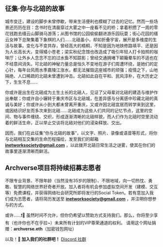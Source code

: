 
## 征集·你与北碚的故事

城市变迁，建设的脚步未曾停歇，带来生活便利也模糊了过去的记忆。然而一些场景还历历在目：念书时在清晨穿过大雾之中一座看不见的桥；拿着积攒了一周的零花钱跑去缙云山脚骑马游荡；从图书馆的公园偷偷翻进游乐园玩耍；街心花园的缙云女神下总聚集着下象棋的人们……北碚虽小，却如折叠宇宙，展开是多维度的生活与故事。变化与不变共存，曾经高大的梧桐，不知是因为地铁修路填平、还是因为人长高长大，变得矮小苍老；梁实秋纪念馆也改造成了吸引年轻人打卡拍照的咖啡厅；让外乡人念念不忘的过水鱼不知踪影；曾经交通拥堵下颠簸晕车的不适也在不经意间消失。可北碚的神秘力量总是恒久不变地在游子们周遭环绕，是她们的定心针，每年台风雨水季嘉陵江涨水，都无法摧毁这座城市的顽强；疫情之下，山地隔绝、人口稀疏的北碚未曾遭到冲击。北碚如此自在平和、民风淳朴，在大历史之下，生生不息……

你或许是出生在北碚成为土生土长的北碚人，见证了父母辈对北碚的建造与维护作出奉献；你或许自小辗转于重庆市区与北碚城，在差异感与分离感中珍藏北碚的真诚与美好；你或许从小到大都未曾离开重庆，又或许因北碚宜居而转学来到这里，或因结识好友而多次来到北碚……北碚成为这些人们共同的记忆节点，这里的空间、物与事件缠绕、交织，形成逐渐清晰的北碚样貌，而人们作为北碚时空里流动着的鲜活生命，正以举止交谈将北碚对他们的浸染释放、交出。

因而，我们在此征集“你与北碚的故事”，以文字、照片、录像或语音等形式，将你与北碚相互交集的生命历程描绘，发至我们的邮箱 **inetworksociety@gmail.com** ，以此拨开北碚日常生活之谜雾，使其在你们的故事里逐渐清晰而鲜活。


## Archverse项目将持续招募志愿者

不限专业背景、不限年龄（当然没有35岁的限制）、不限地域，向一切热忱、勇敢、智慧的网络世界好奇者开放。加入者将有机会参加虚拟空间开发（建模、交互等）免费课程，并获得网络社会研究所即将发行的Social Token。若有意加入我们成为志愿者，请将简历发送至 **inetworksociety@gmail.com** ，并注明你想参与的方式。

或许......❗👀 虽然时间不允许，但你仍希望以赞助方式支持我们。那么，你将至少享有（也许你也不在乎拉~）未来所有计划的VIP尊荣通道的权利。
请用这个网址捐赠：**archverse.eth**（加密钱包网址）

以及！**🙌 加入我们的社群吧！** [Discord 社群](https://discord.gg/rBdy8BN3WF)
